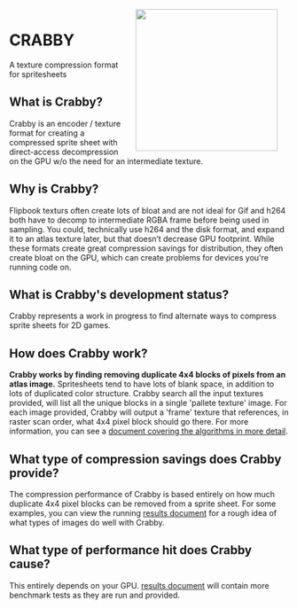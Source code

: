 
<img src="https://raw.github.com/mainroach/crabby/master/icon.jpg" width="256" align="right" hspace="20">

# CRABBY #
A texture compression format for spritesheets

## What is Crabby? ##
Crabby is an encoder / texture format for creating a compressed sprite sheet with direct-access decompression on the GPU w/o the need for an intermediate texture.

## Why is Crabby? ##
Flipbook texturs often create lots of bloat and are not ideal for Gif and h264 both have to decomp to intermediate RGBA frame before being used in sampling. 
You could, technically use h264 and the disk format, and expand it to an atlas texture later, but that doesn’t decrease GPU footprint.
While these formats create great compression savings for distribution, they often create bloat on the GPU, which can create problems for devices you're running code on.

## What is Crabby's development status? ##
Crabby represents a work in progress to find alternate ways to compress sprite sheets for 2D games.


## How does Crabby work? ##
**Crabby works by finding removing duplicate 4x4 blocks of pixels from an atlas image.** Spritesheets tend to have lots of blank space, in addition to lots of duplicated color structure. Crabby search all the input textures provided, will list all the unique blocks in a single 'pallete texture' image. For each image provided, Crabby will output a 'frame' texture that references, in raster scan order, what 4x4 pixel block should go there. For more information, you can see a [document covering the algorithms in more detail](https://docs.google.com/document/d/1cnBuCWvflUUAM70mGelCp7upVXwwWNw7zh_s0B5-6F4/edit?usp=sharing).

## What type of compression savings does Crabby provide? ##

The compression performance of Crabby is based entirely on how much duplicate 4x4 pixel blocks can be removed from a sprite sheet. For some examples, you can view the running [results document](https://docs.google.com/document/d/1Zvn98TA5QRZIf6lZ5HqrHrBWJi7zkeo9UWIruJuUqdc/edit) for a rough idea of what types of images do well with Crabby.

## What type of performance hit does Crabby cause? ##
This entirely depends on your GPU. 
[results document](https://docs.google.com/document/d/1Zvn98TA5QRZIf6lZ5HqrHrBWJi7zkeo9UWIruJuUqdc/edit) will contain more benchmark tests as they are run and provided.
